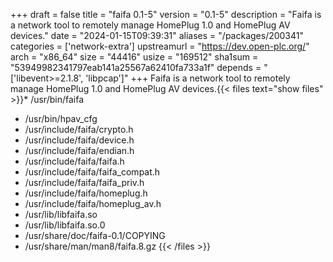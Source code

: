+++
draft = false
title = "faifa 0.1-5"
version = "0.1-5"
description = "Faifa is a network tool to remotely manage HomePlug 1.0 and HomePlug AV devices."
date = "2024-01-15T09:39:31"
aliases = "/packages/200341"
categories = ['network-extra']
upstreamurl = "https://dev.open-plc.org/"
arch = "x86_64"
size = "44416"
usize = "169512"
sha1sum = "53949982341797eab141a25567a62410fa733a1f"
depends = "['libevent>=2.1.8', 'libpcap']"
+++
Faifa is a network tool to remotely manage HomePlug 1.0 and HomePlug AV devices.{{< files text="show files" >}}* /usr/bin/faifa
* /usr/bin/hpav_cfg
* /usr/include/faifa/crypto.h
* /usr/include/faifa/device.h
* /usr/include/faifa/endian.h
* /usr/include/faifa/faifa.h
* /usr/include/faifa/faifa_compat.h
* /usr/include/faifa/faifa_priv.h
* /usr/include/faifa/homeplug.h
* /usr/include/faifa/homeplug_av.h
* /usr/lib/libfaifa.so
* /usr/lib/libfaifa.so.0
* /usr/share/doc/faifa-0.1/COPYING
* /usr/share/man/man8/faifa.8.gz
{{< /files >}}
